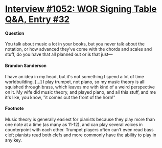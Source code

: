 # [Interview #1052: WOR Signing Table Q&A, Entry #32](https://www.theoryland.com/intvmain.php?i=1052#32)

#### Question

You talk about music a lot in your books, but you never talk about the notation, or how advanced they've come with the chords and scales and stuff, do you have that all planned out or is that just—

#### Brandon Sanderson

I have an idea in my head, but it's not something I spend a lot of time worldbuilding. [...] I play trumpet, not piano, so my music theory is all squished through brass, which leaves me with kind of a weird perspective on it. My wife did music theory, and played piano, and all this stuff, and me it's like, you know, "it comes out the front of the horn!"

#### Footnote

Music theory is generally easiest for pianists because they play more than one note at a time (as many as 11-12), and can play several voices in counterpoint with each other. Trumpet players often can't even read bass clef; pianists read both clefs and more commonly have the ability to play in any key.

